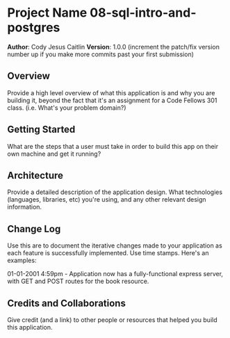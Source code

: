 # Project Name 08-sql-intro-and-postgres

**Author**: Cody Jesus Caitlin
**Version**: 1.0.0 (increment the patch/fix version number up if you make more commits past your first submission)

## Overview
 Provide a high level overview of what this application is and why you are building it, beyond the fact that it's an assignment for a Code Fellows 301 class. (i.e. What's your problem domain?) 

## Getting Started
 What are the steps that a user must take in order to build this app on their own machine and get it running? 

## Architecture
 Provide a detailed description of the application design. What technologies (languages, libraries, etc) you're using, and any other relevant design information. 

## Change Log
 Use this are to document the iterative changes made to your application as each feature is successfully implemented. Use time stamps. Here's an examples:

01-01-2001 4:59pm - Application now has a fully-functional express server, with GET and POST routes for the book resource.

## Credits and Collaborations
 Give credit (and a link) to other people or resources that helped you build this application. 
 